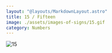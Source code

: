 ```yaml
---
layout: "@layouts/MarkdownLayout.astro"
title: 15 / Fifteen
image: ./assets/images-of-signs/15.gif
category: Numbers
---
```


![15](@signs/15.gif)
